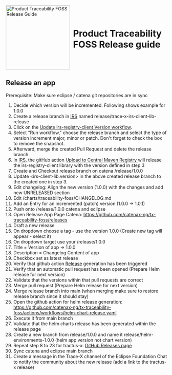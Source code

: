 <div style="display: flex; align-items: center;justify-content: center;align-content: center;">
   <img src="https://raw.githubusercontent.com/eclipse-tractusx/traceability-foss/main/docs/trace-x-logo.svg" alt="Product Traceability FOSS Release Guide" style="width:200px;"/>
   <h1 style="margin: 10px 0 0 10px">Product Traceability FOSS Release guide</h1>
</div>

## Release an app

Prerequisite:
Make sure eclipse / catena git repositories are in sync

1) Decide which version will be incremented. Following shows example for 1.0.0
2) Create a release branch in [IRS](https://github.com/eclipse-tractusx/item-relationship-service) named release/trace-x-irs-client-lib-release
3) Click on the [Update irs-registry-client Version workflow](https://github.com/catenax-ng/tx-item-relationship-service/actions/workflows/update-registry-library.yaml).
4) Select "Run workflow," choose the release branch and select the type of version increment major, minor or patch. Don't forget to check the box to remove the snapshot.
5) Afterward, merge the created Pull Request and delete the release branch.
6) In [IRS](https://github.com/eclipse-tractusx/item-relationship-service), the gitHub action [Upload to Central Maven Registry ](https://github.com/eclipse-tractusx/item-relationship-service/actions/workflows/maven-deploy.yaml) will release the irs-registry-client library with the version defined in step 3
7) Create and Checkout release branch on catena /release/1.0.0
8) Update <irs-client-lib.version> in the above created release branch to the created one in step 3.
9) Edit changelog: Align the new version (1.0.0) with the changes and add new UNRELEASED section
10) Edit /charts/traceability-foss/CHANGELOG.md
11) Add an Entry for an incremented (patch) version (1.0.0 -> 1.0.1)
12) Push onto /release/1.0.0 catena and eclipse
13) Open Release App Page Catena: https://github.com/catenax-ng/tx-traceability-foss/releases
14) Draft a new release
15) On dropdown choose a tag - use the version 1.0.0 (Create new tag will appear - select it)
16) On dropdown target use your /release/1.0.0
17) Title = Version of app -> 1.0.0
18) Description = Changelog Content of app
19) Checkbox set as latest release
20) Verify that github action [Release](https://github.com/catenax-ng/tx-traceability-foss/actions/workflows/release.yaml) generation has been triggered
21) Verify that an automatic pull request has been opened (Prepare Helm release for next version)
22) Validate that the versions within that pull requests are correct
23) Merge pull request (Prepare Helm release for next version)
24) Merge release branch into main (when merging make sure to restore release branch since it should stay)
25) Open the github action for helm release generation: https://github.com/catenax-ng/tx-traceability-foss/actions/workflows/helm-chart-release.yaml
26) Execute it from main branch
27) Validate that the helm charts release has been generated within the release page
28) Create a new branch from release/1.0.0 and name it release/helm-environments-1.0.0 (helm app version not chart version)
29) Repeat step 8 to 23 for tractus-x: [GitHub Releases page](https://github.com/eclipse-tractusx/traceability-foss/releases)
30) Sync catena and eclipse main branch
31) Create a message in the Trace-X channel of the Eclipse Foundation Chat to notify the community about the new release (add a link to the tractus-x release)
